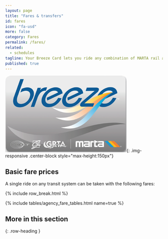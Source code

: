 ```yaml
---
layout: page
title: "Fares & transfers"
id: fares
icon: "fa-usd"
more: false
category: Fares
permalink: /fares/
related: 
  - schedules
tagline: Your Breeze Card lets you ride any combination of MARTA rail and local or express buses in the Atlanta region.
published: true
---
```





![Breeze Card](/assets/images/Breeze.png){: .img-responsive .center-block style="max-height:150px"}

## Basic fare prices

A single ride on any transit system can be taken with the following fares:

{% include row_break.html %}

{% include tables/agency_fare_tables.html name=true %}

## More in this section
{: .row-heading }
